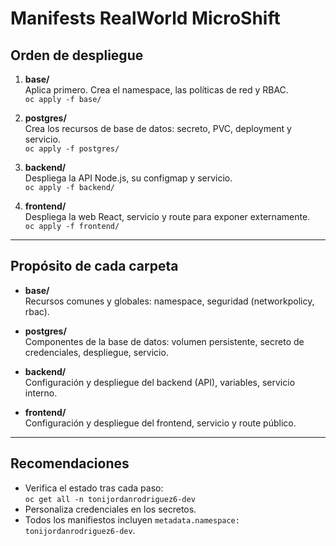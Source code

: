 # Manifests RealWorld MicroShift

## Orden de despliegue

1. **base/**  
   Aplica primero. Crea el namespace, las políticas de red y RBAC.  
   `oc apply -f base/`

2. **postgres/**  
   Crea los recursos de base de datos: secreto, PVC, deployment y servicio.  
   `oc apply -f postgres/`

3. **backend/**  
   Despliega la API Node.js, su configmap y servicio.  
   `oc apply -f backend/`

4. **frontend/**  
   Despliega la web React, servicio y route para exponer externamente.  
   `oc apply -f frontend/`

---

## Propósito de cada carpeta

- **base/**  
  Recursos comunes y globales: namespace, seguridad (networkpolicy, rbac).

- **postgres/**  
  Componentes de la base de datos: volumen persistente, secreto de credenciales, despliegue, servicio.

- **backend/**  
  Configuración y despliegue del backend (API), variables, servicio interno.

- **frontend/**  
  Configuración y despliegue del frontend, servicio y route público.

---

## Recomendaciones

- Verifica el estado tras cada paso:  
  `oc get all -n tonijordanrodriguez6-dev`
- Personaliza credenciales en los secretos.
- Todos los manifiestos incluyen `metadata.namespace: tonijordanrodriguez6-dev`.
